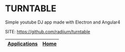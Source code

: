 # TURNTABLE
 
 Simple youtube DJ app made with Electron and Angular4
 
 SITE: https://github.com/radiium/turntable

 | [Applications](https://portable-linux-apps.github.io/apps.html) | [Home](https://portable-linux-apps.github.io)
 | --- | --- |

